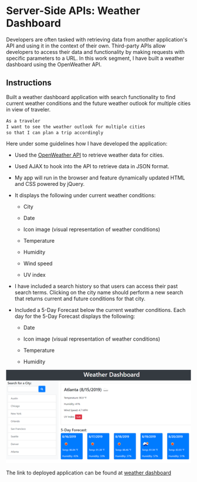 # Server-Side APIs: Weather Dashboard

Developers are often tasked with retrieving data from another application's API and using it in the context of their own. Third-party APIs allow developers to access their data and functionality by making requests with specific parameters to a URL. In this work segment, I have built a weather dashboard using the OpenWeather API.


## Instructions

Built a weather dashboard application with search functionality to find current weather conditions and the future weather outlook for multiple cities in view of traveler.

```
As a traveler
I want to see the weather outlook for multiple cities
so that I can plan a trip accordingly
```

Here under some guidelines how I have developed the application:

* Used the [OpenWeather API](https://openweathermap.org/api) to retrieve weather data for cities. 

* Used AJAX to hook into the API to retrieve data in JSON format.

* My app will run in the browser and feature dynamically updated HTML and CSS powered by jQuery.

* It displays the following under current weather conditions:

  * City

  * Date

  * Icon image (visual representation of weather conditions)

  * Temperature

  * Humidity

  * Wind speed

  * UV index

* I have included a search history so that users can access their past search terms. Clicking on the city name should perform a new search that returns current and future conditions for that city. 

* Included a 5-Day Forecast below the current weather conditions. Each day for the 5-Day Forecast displays the following:

  * Date

  * Icon image (visual representation of weather conditions)

  * Temperature

  * Humidity

![weather dashboard](./Assets/images/Server-Side-API.png)

The link to deployed application can be found at [weather dashboard](https://radeep07.github.io/Weather-Dashboard/)


